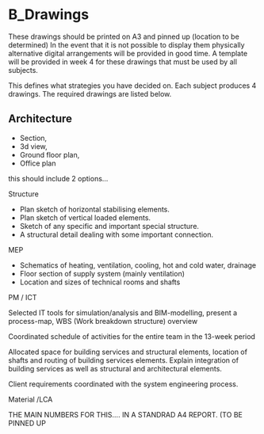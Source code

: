# B_Drawings
These drawings should be printed on A3 and pinned up (location to be determined) In the event that it is not possible to display them physically alternative digital arrangements will be provided in good time. A template will be provided in week 4 for these drawings that must be used by all subjects. 

This defines what strategies you have decided on. Each subject produces 4 drawings. The required drawings are listed below. 

## Architecture 
* Section,  
* 3d view,  
* Ground floor plan,  
* Office plan


this should include 2 options...

Structure 

* Plan sketch of horizontal stabilising elements. 
* Plan sketch of vertical loaded elements. 
* Sketch of any specific and important special structure. 
* A structural detail dealing with some important connection. 

MEP 
* Schematics of heating, ventilation, cooling, hot and cold water, drainage 
* Floor section of supply system (mainly ventilation) 
* Location and sizes of technical rooms and shafts 
<!-- This is commented out. 
Geo 

* Soil profile,  
* Footprint, showing also the layout of structural components at foundation level 
* Section N-S, including interactions with structure 
* Section E-W 

Fire 
* Placement of the building showing the access of the fire brigade 
* Describe your evacuation strategy showing the building 
* What part of your building is performance based? What will follow the prescriptive codes? 
-->
PM / ICT 

Selected IT tools for simulation/analysis and BIM-modelling, present a process-map, WBS (Work breakdown structure) overview 

Coordinated schedule of activities for the entire team in the 13-week period 

Allocated space for building services and structural elements, location of shafts and routing of building services elements. Explain integration of building services as well as structural and architectural elements. 

Client requirements coordinated with the system engineering process. 

Material /LCA 

THE MAIN NUMBERS FOR THIS…. IN A STANDRAD A4 REPORT. (TO BE PINNED UP 


